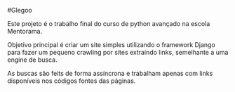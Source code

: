 #Glegoo

Este projeto é o trabalho final do curso de python avançado na escola Mentorama.

Objetivo principal é criar um site simples utilizando o framework Django para fazer um pequeno crawling por sites extraindo links, semelhante a uma engine de busca.

As buscas são feits de forma assíncrona e trabalham apenas com links disponíveis nos códigos fontes das páginas.